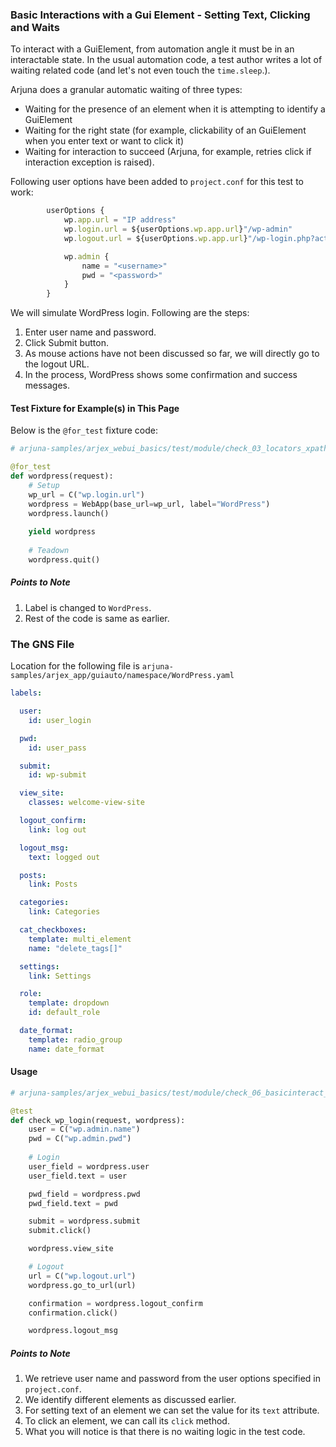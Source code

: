 ### Basic Interactions with a Gui Element - Setting Text, Clicking and Waits

To interact with a GuiElement, from automation angle it must be in an interactable state. In the usual automation code, a test author writes a lot of waiting related code (and let's not even touch the `time.sleep`.).

Arjuna does a granular automatic waiting of three types:
- Waiting for the presence of an element when it is attempting to identify a GuiElement
- Waiting for the right state (for example, clickability of an GuiElement when you enter text or want to click it)
- Waiting for interaction to succeed (Arjuna, for example, retries click if interaction exception is raised).

Following user options have been added to `project.conf` for this test to work:

```javascript
        userOptions {
	        wp.app.url = "IP address"
	        wp.login.url = ${userOptions.wp.app.url}"/wp-admin"
	        wp.logout.url = ${userOptions.wp.app.url}"/wp-login.php?action=logout"

            wp.admin {
                name = "<username>"
                pwd = "<password>"
            }
        }
```

We will simulate WordPress login. Following are the steps:
1. Enter user name and password.
2. Click Submit button.
3. As mouse actions have not been discussed so far, we will directly go to the logout URL.
4. In the process, WordPress shows some confirmation and success messages.

#### Test Fixture for Example(s) in This Page

Below is the `@for_test` fixture code:

```python
# arjuna-samples/arjex_webui_basics/test/module/check_03_locators_xpath.py

@for_test
def wordpress(request):
    # Setup
    wp_url = C("wp.login.url")
    wordpress = WebApp(base_url=wp_url, label="WordPress")
    wordpress.launch()
    
    yield wordpress
    
    # Teadown    
    wordpress.quit()
```

##### Points to Note
1. Label is changed to `WordPress`.
2. Rest of the code is same as earlier.


### The GNS File

Location for the following file is `arjuna-samples/arjex_app/guiauto/namespace/WordPress.yaml`

```YAML
labels:

  user:
    id: user_login

  pwd:
    id: user_pass

  submit:
    id: wp-submit

  view_site:
    classes: welcome-view-site

  logout_confirm:
    link: log out

  logout_msg:
    text: logged out

  posts:
    link: Posts

  categories:
    link: Categories

  cat_checkboxes:
    template: multi_element
    name: "delete_tags[]"

  settings:
    link: Settings

  role:
    template: dropdown
    id: default_role

  date_format:
    template: radio_group
    name: date_format
```

#### Usage

```python
# arjuna-samples/arjex_webui_basics/test/module/check_06_basicinteract_raw.py

@test
def check_wp_login(request, wordpress):
    user = C("wp.admin.name")
    pwd = C("wp.admin.pwd")
    
    # Login
    user_field = wordpress.user
    user_field.text = user

    pwd_field = wordpress.pwd
    pwd_field.text = pwd

    submit = wordpress.submit
    submit.click()

    wordpress.view_site

    # Logout
    url = C("wp.logout.url")
    wordpress.go_to_url(url)

    confirmation = wordpress.logout_confirm
    confirmation.click()

    wordpress.logout_msg
```

##### Points to Note
1. We retrieve user name and password from the user options specified in `project.conf`.
2. We identify different elements as discussed earlier.
3. For setting text of an element we can set the value for its `text` attribute.
4. To click an element, we can call its `click` method.
5. What you will notice is that there is no waiting logic in the test code.
